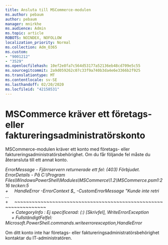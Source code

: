 ```yaml
---
title: Ansluta till MSCommerce-modulen
ms.author: pebaum
author: pebaum
manager: mnirkhe
ms.audience: Admin
ms.topic: article
ROBOTS: NOINDEX, NOFOLLOW
localization_priority: Normal
ms.collection: Adm_O365
ms.custom:
- "9001212"
- "3529"
ms.openlocfilehash: 10ef2e8fa7c564d53177a52136eb48cd709e5c55
ms.sourcegitcommit: 2a9d059262c07c33f9a740b3da4e6e3366b2f925
ms.translationtype: MT
ms.contentlocale: sv-SE
ms.lasthandoff: 02/20/2020
ms.locfileid: "42158531"
---
```

# <a name="mscommerce-requires-a-company-or-billing-administrator-account"></a>MSCommerce kräver ett företags- eller faktureringsadministratörskonto

MSCommerce-modulen kräver ett konto med företags- eller faktureringsadministratörsbehörighet. Om du får följande fel måste du återansluta till ett annat konto.

*ErrorMessage - Fjärrservern returnerade ett fel: (403) Förbjudet. ErrorDetails - På C:\Program Files\WindowsPowerShell\Modules\MSCommerce\1.2\MSCommerce.psm1:216 tecken:5*<br>
*+&nbsp;&nbsp;&nbsp;&nbsp;&nbsp;HandleError -ErrorContext $_ -CustomErrorMessage "Kunde inte retri ...*<br>
\+&nbsp;&nbsp;&nbsp;&nbsp;&nbsp;~~~~~~~~~~~~~~~~~~~~~~~~~~~~~~~~~~~~~~~~~~~~~~~~~~~~~~~~~~~~~~~~~<br>
&nbsp;&nbsp;&nbsp;&nbsp;&nbsp;*+ CategoryInfo : Ej specificerad: (:) [Skrivfel], WriteErrorException*<br>
&nbsp;&nbsp;&nbsp;&nbsp;&nbsp;*+ FullständigtFelfel: Microsoft.PowerShell.commands.writeerrorexception,HandleError*

Om ditt konto inte har företags- eller faktureringsadministratörsbehörighet kontaktar du IT-administratören.
